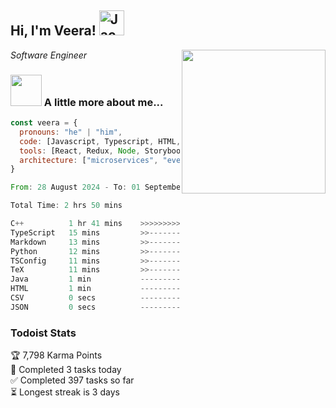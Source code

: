 <h2> Hi, I'm Veera! <img src="https://raw.githubusercontent.com/Tarikul-Islam-Anik/Animated-Fluent-Emojis/master/Emojis/Activities/Jack-O-Lantern.png" alt="Jack-O-Lantern" width="40" height="40" /></h2>
<img align='right' src="https://user-images.githubusercontent.com/74038190/213911110-aedbef38-a29f-4b6b-a65c-11608b4f75a5.gif" width="230">
<p><em>Software Engineer</em></p>


### <img src="https://user-images.githubusercontent.com/74038190/216656963-09118229-8a9e-4af0-910c-c37f35f2e210.gif" width="50"> A little more about me...  

```javascript
const veera = {
  pronouns: "he" | "him",
  code: [Javascript, Typescript, HTML, CSS, Ruby, Python, Java],
  tools: [React, Redux, Node, Storybook, Styled-Components, Jest, Docker],
  architecture: ["microservices", "event-driven", "design system pattern"]
}
```

<!--START_SECTION:waka-->

```rust
From: 28 August 2024 - To: 01 September 2024

Total Time: 2 hrs 50 mins

C++          1 hr 41 mins    >>>>>>>>>>>>>>>----------   59.62 %
TypeScript   15 mins         >>-----------------------   09.22 %
Markdown     13 mins         >>-----------------------   08.04 %
Python       12 mins         >>-----------------------   07.39 %
TSConfig     11 mins         >>-----------------------   06.92 %
TeX          11 mins         >>-----------------------   06.63 %
Java         1 min           -------------------------   00.83 %
HTML         1 min           -------------------------   00.83 %
CSV          0 secs          -------------------------   00.24 %
JSON         0 secs          -------------------------   00.19 %
```

<!--END_SECTION:waka-->


### Todoist Stats

<!-- TODO-IST:START -->
🏆  7,798 Karma Points           
🌸  Completed 3 tasks today           
✅  Completed 397 tasks so far           
⏳  Longest streak is 3 days
<!-- TODO-IST:END -->
<!--
Profile views:
[![](https://visitcount.itsvg.in/api?id=veeravivekt&label=Profile%20Views&color=1&icon=2&pretty=false)](https://visitcount.itsvg.in)
-->
